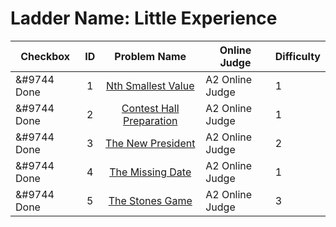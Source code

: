 # Ladder Name: Little Experience

| Checkbox | ID  | Problem Name | Online Judge | Difficulty |
|---|:---:|:---:|---|---|
|&#9744 Done|1|[Nth Smallest Value](p?ID=159)|A2 Online Judge|1|
|&#9744 Done|2|[Contest Hall Preparation](p?ID=22)|A2 Online Judge|1|
|&#9744 Done|3|[The New President](p?ID=14)|A2 Online Judge|2|
|&#9744 Done|4|[The Missing Date](p?ID=192)|A2 Online Judge|1|
|&#9744 Done|5|[The Stones Game](p?ID=8)|A2 Online Judge|3|

